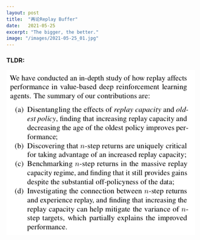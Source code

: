 ```yaml
---
layout: post
title:  "再论Replay Buffer"
date:   2021-05-25
excerpt: "The bigger, the better."
image: "/images/2021-05-25_01.jpg"
---
```


### TLDR:

![Conculusion](/images/2021-05-25_02.png#center)


